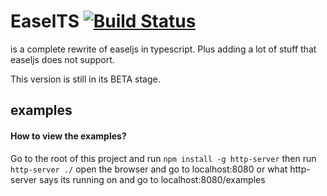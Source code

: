 # EaselTS [![Build Status](https://travis-ci.org/mientjan/EaselTS.svg?branch=master)](https://travis-ci.org/mientjan/EaselTS)

is a complete rewrite of easeljs in typescript. Plus adding a lot of stuff that easeljs does not support.

This version is still in its BETA stage.

## examples

#### How to view the examples?
Go to the root of this project and run `npm install -g http-server`
then run `http-server ./`
open the browser and go to localhost:8080 or what http-server says its running on
and go to localhost:8080/examples
